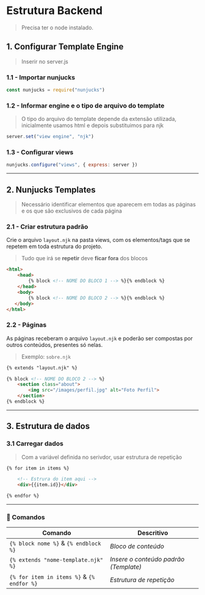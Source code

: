 # **Estrutura Backend**
> Precisa ter o node instalado.

## **1.** Configurar Template Engine

> Inserir no server.js

### **1.1** - Importar nunjucks
```javascript
const nunjucks = require("nunjucks")
```

### **1.2** - Informar engine e o tipo de arquivo do template
> O tipo do arquivo do template depende da extensão utilizada, inicialmente usamos html e depois substituimos para njk
```javascript
server.set("view engine", "njk")
```

### **1.3** - Configurar views
```javascript
nunjucks.configure("views", { express: server })
```

---

## **2.** Nunjucks Templates
> Necessário identificar elementos que aparecem em todas as páginas e os que são exclusivos de cada página

### **2.1** - Criar estrutura padrão

Crie o arquivo `layout.njk` na pasta views, com os elementos/tags que se repetem em toda estrutura do projeto.
> Tudo que irá se **repetir** deve **ficar fora** dos blocos

```html
<html>
    <head>
        {% block <!-- NOME DO BLOCO 1 --> %}{% endblock %}
    </head>
    <body>
        {% block <!-- NOME DO BLOCO 2 --> %}{% endblock %}
   </body>
</html>
```

### **2.2** - Páginas

As páginas receberam o arquivo `layout.njk` e poderão ser compostas por outros conteúdos, presentes só nelas.
> Exemplo: `sobre.njk`

```html
{% extends "layout.njk" %}

{% block <!-- NOME DO BLOCO 2 --> %}
    <section class="about">
        <img src="/images/perfil.jpg" alt="Foto Perfil">
    </section>
{% endblock %}
```
---

## **3.** Estrutura de dados

### **3.1** Carregar dados
> Com a variável definida no serivdor, usar estrutura de repetição

```html
{% for item in items %}

    <!-- Estrura do item aqui -->
    <div>{{item.id}}</div>

{% endfor %}
```


---

### **:speech_balloon:** Comandos

| **Comando**                                | **Descritivo**                        |
| ------------------------------------------ | ------------------------------------- |
| `{% block nome %}` & `{% endblock %}`      | *Bloco de conteúdo*                   |
| `{% extends "nome-template.njk" %}`        | *Insere o conteúdo padrão (Template)* |
| `{% for item in items %}` & `{% endfor %}` | *Estrutura de repetição*              |